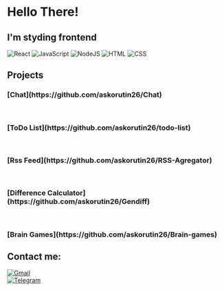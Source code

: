 <h1>Hello There!</h1>
<h2>I'm styding frontend</h2>

![React](https://img.shields.io/badge/React-20232A?style=for-the-badge&logo=react&logoColor=61DAFB)
![JavaScript](https://img.shields.io/badge/JavaScript-F7DF1E?style=for-the-badge&logo=javascript&logoColor=black)
![NodeJS](https://img.shields.io/badge/Node.js-43853D?style=for-the-badge&logo=node.js&logoColor=white)
![HTML](https://img.shields.io/badge/HTML-239120?style=for-the-badge&logo=html5&logoColor=white)
![CSS](https://img.shields.io/badge/CSS-239120?&style=for-the-badge&logo=css3&logoColor=white)

<h2>Projects</h2>

<h3>[Chat](https://github.com/askorutin26/Chat)</h3><br>
<h3>[ToDo List](https://github.com/askorutin26/todo-list)</h3><br>
<h3>[Rss Feed](https://github.com/askorutin26/RSS-Agregator)</h3><br>
<h3>[Difference Calculator](https://github.com/askorutin26/Gendiff)</h3><br>
<h3>[Brain Games](https://github.com/askorutin26/Brain-games)</h3>

<h2>Contact me:</h2>

[![Gmail](https://img.shields.io/badge/Gmail-D14836?style=for-the-badge&logo=gmail&logoColor=white)](mailto:askorutin26@gmail.com)<br>
[![Telegram](https://img.shields.io/badge/Telegram-30363d?style=for-the-badge&logo=Telegram)](https://t.me/askor26)
